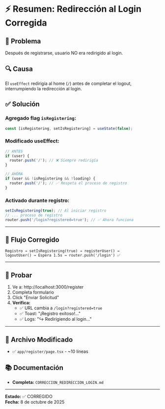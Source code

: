 # ⚡ Resumen: Redirección al Login Corregida

## 🐛 Problema
Después de registrarse, usuario NO era redirigido al login.

## 🔍 Causa
El `useEffect` redirigía al home (`/`) antes de completar el logout, interrumpiendo la redirección al login.

## ✅ Solución

### Agregado flag `isRegistering`:
```typescript
const [isRegistering, setIsRegistering] = useState(false);
```

### Modificado useEffect:
```typescript
// ANTES
if (user) {
  router.push('/'); // ❌ Siempre redirigía
}

// AHORA
if (user && !isRegistering && !loading) {
  router.push('/'); // ✅ Respeta el proceso de registro
}
```

### Activado durante registro:
```typescript
setIsRegistering(true); // Al iniciar registro
// ... proceso de registro
router.push('/login?registered=true'); // ✅ Ahora funciona
```

---

## 🎯 Flujo Corregido

```
Registro → setIsRegistering(true) → registerUser() → 
logoutUser() → Espera 1.5s → router.push('/login') ✅
```

---

## 🧪 Probar

1. Ve a: http://localhost:3000/register
2. Completa formulario
3. Click "Enviar Solicitud"
4. **Verifica:**
   - ✅ URL cambia a `/login?registered=true`
   - ✅ Toast: "¡Registro exitoso!..."
   - ✅ Logs: "↪️ Redirigiendo al login..."

---

## 📁 Archivo Modificado

- ✅ `app/register/page.tsx` - ~10 líneas

## 📚 Documentación

- **Completa:** `CORRECCION_REDIRECCION_LOGIN.md`

---

**Estado:** ✅ CORREGIDO  
**Fecha:** 8 de octubre de 2025

